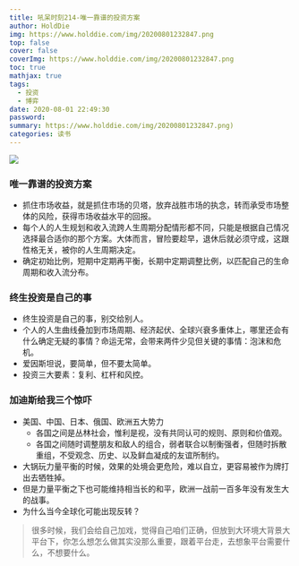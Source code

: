 ```yaml
---
title: 吼呆时刻214-唯一靠谱的投资方案
author: HoldDie
img: https://www.holddie.com/img/20200801232847.png
top: false
cover: false
coverImg: https://www.holddie.com/img/20200801232847.png
toc: true
mathjax: true
tags:
  - 投资
  - 博弈
date: 2020-08-01 22:49:30
password:
summary: https://www.holddie.com/img/20200801232847.png)
categories: 读书
---
```


![](https://www.holddie.com/img/20200801232847.png)

### 唯一靠谱的投资方案

- 抓住市场收益，就是抓住市场的贝塔，放弃战胜市场的执念，转而承受市场整体的风险，获得市场收益水平的回报。
- 每个人的人生规划和收入流跨人生周期分配情形都不同，只能是根据自己情况选择最合适你的那个方案。大体而言，冒险要趁早，退休后就必须守成，这跟性格无关，被你的人生周期决定。
- 确定初始比例，短期中定期再平衡，长期中定期调整比例，以匹配自己的生命周期和收入流分布。

### 终生投资是自己的事

- 终生投资是自己的事，别交给别人。
- 个人的人生曲线叠加到市场周期、经济起伏、全球兴衰多重体上，哪里还会有什么确定无疑的事情？命运无常，会带来两件少见但关键的事情：泡沫和危机。
- 爱因斯坦说，要简单，但不要太简单。
- 投资三大要素：复利、杠杆和风控。

### 加迪斯给我三个惊吓

- 美国、中国、日本、俄国、欧洲五大势力
  - 各国之间是丛林社会，惟利是视，没有共同认可的规则、原则和价值观。
  - 各国之间随时调整朋友和敌人的组合，弱者联合以制衡强者，但随时拆散重组，不受观念、历史、以及鲜血凝成的友谊所制约。
- 大锅玩力量平衡的时候，效果的处境会更危险，难以自立，更容易被作为牌打出去牺牲掉。
- 但是力量平衡之下也可能维持相当长的和平，欧洲一战前一百多年没有发生大的战事。
- 为什么当今全球化可能出现反转？



> 很多时候，我们会给自己加戏，觉得自己咱们正确，但放到大环境大背景大平台下，你怎么想怎么做其实没那么重要，跟着平台走，去想象平台需要什么，不想要什么。